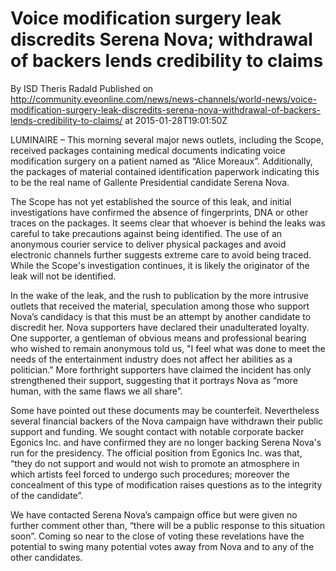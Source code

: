 # Voice modification surgery leak discredits Serena Nova; withdrawal of backers lends credibility to claims
By ISD Theris Radald
Published on http://community.eveonline.com/news/news-channels/world-news/voice-modification-surgery-leak-discredits-serena-nova-withdrawal-of-backers-lends-credibility-to-claims/ at 2015-01-28T19:01:50Z

LUMINAIRE – This morning several major news outlets, including the Scope, received packages containing medical documents indicating voice modification surgery on a patient named as “Alice Moreaux”. Additionally, the packages of material contained identification paperwork indicating this to be the real name of Gallente Presidential candidate Serena Nova.

The Scope has not yet established the source of this leak, and initial investigations have confirmed the absence of fingerprints, DNA or other traces on the packages. It seems clear that whoever is behind the leaks was careful to take precautions against being identified. The use of an anonymous courier service to deliver physical packages and avoid electronic channels further suggests extreme care to avoid being traced. While the Scope's investigation continues, it is likely the originator of the leak will not be identified.

In the wake of the leak, and the rush to publication by the more intrusive outlets that received the material, speculation among those who support Nova’s candidacy is that this must be an attempt by another candidate to discredit her. Nova supporters have declared their unadulterated loyalty. One supporter, a gentleman of obvious means and professional bearing who wished to remain anonymous told us, "I feel what was done to meet the needs of the entertainment industry does not affect her abilities as a politician." More forthright supporters have claimed the incident has only strengthened their support, suggesting that it portrays Nova as “more human, with the same flaws we all share”.

Some have pointed out these documents may be counterfeit. Nevertheless several financial backers of the Nova campaign have withdrawn their public support and funding. We sought contact with notable corporate backer Egonics Inc. and have confirmed they are no longer backing Serena Nova's run for the presidency. The official position from Egonics Inc. was that, “they do not support and would not wish to promote an atmosphere in which artists feel forced to undergo such procedures; moreover the concealment of this type of modification raises questions as to the integrity of the candidate”.

We have contacted Serena Nova’s campaign office but were given no further comment other than, “there will be a public response to this situation soon”. Coming so near to the close of voting these revelations have the potential to swing many potential votes away from Nova and to any of the other candidates.

